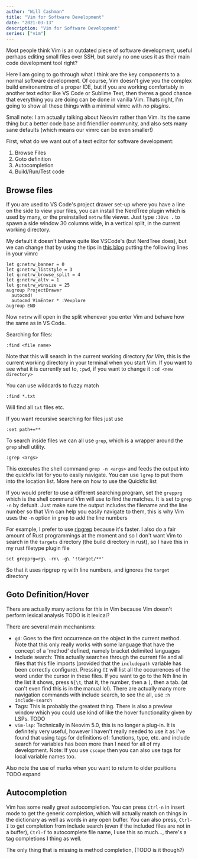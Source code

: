 ```yaml
---
author: "Will Cashman"
title: "Vim for Software Development"
date: "2021-03-13"
description: "Vim for Software Development"
series: ["vim"]
---
```


Most people think Vim is an outdated piece of software development, useful perhaps editing small files over SSH, but surely no one uses it as their main code development tool right?

Here I am going to go through what I think are the key components to a normal software development. Of course, Vim doesn't give you the complex build environemtns of a proper IDE, but if you are working comfortably in another text editor like VS Code or Sublime Text, then theres a good chance that everything you are doing can be done in vanilla Vim. Thats right, I'm going to show all these things with a minimal vimrc with *no plugins*. 

Small note: I am actually talking about Neovim rather than Vim. Its the same thing but a better code base and friendlier community, and also sets many sane defaults (which means our vimrc can be even smaller!)

First, what do we want out of a text editor for software development:
		
1. Browse Files
2. Goto definition
3. Autocompletion
4. Build/Run/Test code

## Browse files

If you are used to VS Code's project drawer set-up where you have a line on the side to view your files, you can install the NerdTree plugin which is used by many, or the preinstalled `netrw` file viewer. Just type `:30vs .` to spawn a side window 30 columns wide, in a vertical split, in the current working directory.

My default it doesn't behave quite like VSCode's (but NerdTree does), but we can change that by using the tips in [this blog](https://shapeshed.com/vim-netrw/) putting the following lines in your vimrc
```vim
let g:netrw_banner = 0
let g:netrw_liststyle = 3
let g:netrw_browse_split = 4
let g:netrw_altv = 1
let g:netrw_winsize = 25
augroup ProjectDrawer
  autocmd!
  autocmd VimEnter * :Vexplore
augroup END
```
Now `netrw` will open in the split whenever you enter Vim and behave how the same as in VS Code.

Searching for files:

```
:find <file name>
```

Note that this will search in the current working directory *for Vim*, this is the current working directory in your terminal when you start Vim. If you want to see what it is currently set to, `:pwd`, if you want to change it `:cd <new directory>`

You can use wildcards to fuzzy match
```
:find *.txt
```
Will find all `txt` files etc.

If you want recursive searching for files just use

```
:set path+=**
```

To search inside files we can all use `grep`, which is a wrapper around the `grep` shell utility.

```
:grep <args>
```

This executes the shell command `grep -n <args>` and feeds the output into the quickfix list for you to easily navigate. You can use `lgrep` to put them into the location list. More here on how to use the Quickfix list

If you would prefer to use a different searching program, set the `grepprg` which is the shell command Vim will use to find the matches. It is set to `grep -n` by defualt. Just make sure the output includes the filename and the line number so that Vim can help you easily navigate to them, this is why Vim uses the `-n` option in `grep` to add the line numbers

For example, I prefer to use [ripgrep](TODO) because it's faster. I also do a fair amount of Rust programmings at the moment and so I don't want Vim to search in the `targets` directory (the build directory in rust), so I have this in my rust filetype plugin file

```vim
set grepprg=rg\ -rn\ -g\ '!target/**'
```

So that it uses ripgrep `rg` with line numbers, and ignores the `target` directory


## Goto Definition/Hover

There are actually many actions for this in Vim because Vim doesn't perform lexical analysis TODO is it lexical?

There are several main mechanisms:

* `gd`: Goes to the first occurrence on the object in the current method. Note that this only really works with some language that have the concept of a 'method' defined, namely bracket delimited languages
* Include search: This actually searches through the current file and all files that this file imports (provided that the `includepath` variable has been correctly configure). Pressing `[I` will list all the occurrences of the word under the cursor in these files. If you want to go to the Nth line in the list it shows, press `N[\t`, that it, the number, then a `[`, then a tab. (at can't even find this is in the manual lol). There are actually many more navigation commands with include search, to see the all, use `:h include-search`
* Tags: This is probably the greatest thing. There is also a preview window which you could use kind of like the hover functionality given by LSPs. TODO
* `vim-lsp`: Technically in Neovim 5.0, this is no longer a plug-in. It is definitely very useful, however I haven't really needed to use it as I've found that using tags for definitions of: functions, type, etc. and include search for variables has been more than I need for all of my development. Note: If you use `cscope` then you can also use tags for local variable names too.


Also note the use of marks when you want to return to older positions TODO expand

## Autocompletion

Vim has some really great autocompletion. You can press `Ctrl-n` in insert mode to get the generic completion, which will actually match on things in the dictionary as well as words in any open buffer. You can also press, `Ctrl-I` to get completion from include search (even if the included files are not in a buffer), `Ctrl-f` to autocomplete file name, I use this so much..., there's a tag completions I thing as well.

The only thing that is missing is method completion, (TODO is it though?)

